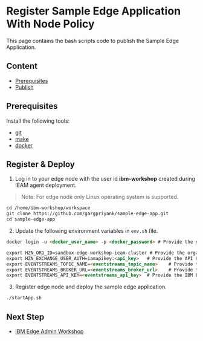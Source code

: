 # Register Sample Edge Application With Node Policy

This page contains the bash scripts code to publish the Sample Edge Application.

## Content

- [Prerequisites](#prerequisites)
- [Publish](#publish)

## Prerequisites

Install the following tools:
- [git](https://git-scm.com/book/en/v2/Getting-Started-Installing-Git)
- [make](https://www.gnu.org/software/make/)
- [docker](https://www.ibm.com/links?url=https%3A%2F%2Fdocs.docker.com%2Fget-docker%2F)

## Register & Deploy

1) Log in to your edge node with the user id **ibm-workshop** created during IEAM agent deployment.

> Note: For edge node only Linux operating system is supported.

```markdown
cd /home/ibm-workshop/workspace
git clone https://github.com/gargpriyank/sample-edge-app.git
cd sample-edge-app
```

2) Update the following environment variables in `env.sh` file.

```markdown
docker login -u <docker_user_name> -p <docker_password> # Provide the docker user name and password.

export HZN_ORG_ID=sandbox-edge-workshop-ieam-cluster # Provide the organization id of IEAM management hub.
export HZN_EXCHANGE_USER_AUTH=iamapikey:<api_key>   # Provide the API Key to connect to IEAM management hub.
export EVENTSTREAMS_TOPIC_NAME=<eventstreams_topic_name>    # Provide the IBM Event Streams topic name.
export EVENTSTREAMS_BROKER_URL=<eventstreams_broker_url>    # Provide the IBM Event Streams broker URL.
export EVENTSTREAMS_API_KEY=<eventstreams_api_key>  # Provide the IBM Event Streams API Key.
```

3) Register edge node and deploy the sample edge application.

```markdown
./startApp.sh
```

## Next Step
- [IBM Edge Admin Workshop](edge-workshop-admin.md)